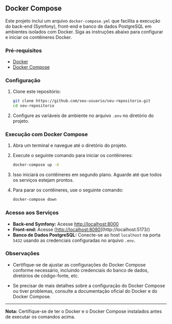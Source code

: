 ## Docker Compose

Este projeto inclui um arquivo `docker-compose.yml` que facilita a execução do back-end (Symfony), front-end e banco de dados PostgreSQL em ambientes isolados com Docker. Siga as instruções abaixo para configurar e iniciar os contêineres Docker.

### Pré-requisitos

- [Docker](https://www.docker.com/get-started)
- [Docker Compose](https://docs.docker.com/compose/install/)

### Configuração

1. Clone este repositório:

    ```bash
    git clone https://github.com/seu-usuario/seu-repositorio.git
    cd seu-repositorio
    ```

2. Configure as variáveis de ambiente no arquivo `.env` no diretório do projeto.

### Execução com Docker Compose

1. Abra um terminal e navegue até o diretório do projeto.

2. Execute o seguinte comando para iniciar os contêineres:

    ```bash
    docker-compose up -d
    ```

3. Isso iniciará os contêineres em segundo plano. Aguarde até que todos os serviços estejam prontos.

4. Para parar os contêineres, use o seguinte comando:

    ```bash
    docker-compose down
    ```

### Acesso aos Serviços

- **Back-end Symfony:** Acesse [http://localhost:8000](http://localhost:8000)
- **Front-end:** Acesse [[http://localhost:8080](http://localhost:5173/)](http://localhost:5173/)
- **Banco de Dados PostgreSQL:** Conecte-se ao host `localhost` na porta `5432` usando as credenciais configuradas no arquivo `.env`.

### Observações

- Certifique-se de ajustar as configurações do Docker Compose conforme necessário, incluindo credenciais do banco de dados, diretórios de código-fonte, etc.

- Se precisar de mais detalhes sobre a configuração do Docker Compose ou tiver problemas, consulte a documentação oficial do Docker e do Docker Compose.

---

**Nota:** Certifique-se de ter o Docker e o Docker Compose instalados antes de executar os comandos acima.
